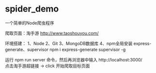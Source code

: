# spider_demo
一个简单的Node爬虫程序

爬取页面：淘手游  http://www.taoshouyou.com/

环境搭建：
1、Node
2、Git
3、MongoDB数据库
4、npm全局安装 express-generate、supervisor
	npm i express-generate supervisor -g

运行 npm run server 命令，然后再浏览器中输入 http://localhost:3000/  
点击淘手游超链接 → click 开始爬取目标页面

